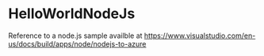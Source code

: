 # HelloWorldNodeJs
Reference to a node.js sample availble at https://www.visualstudio.com/en-us/docs/build/apps/node/nodejs-to-azure
